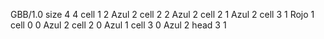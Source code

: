 <gs-board> GBB/1.0
size 4 4
cell 1 2 Azul 2 
cell 2 2 Azul 2 
cell 2 1 Azul 2 
cell 3 1 Rojo 1 
cell 0 0 Azul 2 
cell 2 0 Azul 1 
cell 3 0 Azul 2 
head 3 1
 </gs-board>